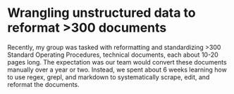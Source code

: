 # Wrangling unstructured data to reformat >300 documents

Recently, my group was tasked with reformatting and standardizing >300 Standard Operating Procedures, technical documents, each about 10-20 pages long. The expectation was our team would convert these documents manually over a year or two. Instead, we spent about 6 weeks learning how to use regex, grepl, and markdown to systematically scrape, edit, and reformat the documents.
